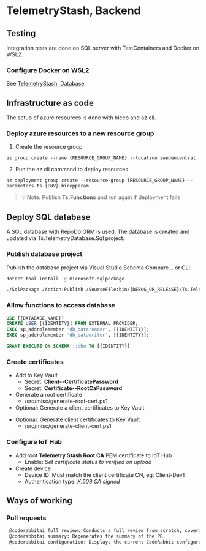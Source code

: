 ﻿# TelemetryStash, Backend

## Testing

Integration tests are done on SQL server with TestContainers and Docker on WSL2.

### Configure Docker on WSL2

See [TelemetryStash, Database](Database/README.md)

## Infrastructure as code

The setup of azure resources is done with bicep and az cli.

### Deploy azure resources to a new resource group

1. Create the resource group

```shell
az group create --name {RESOURCE_GROUP_NAME} --location swedencentral
```

2. Run the az cli command to deploy resources

```shell
az deployment group create --resource-group {RESOURCE_GROUP_NAME} --parameters ts.{ENV}.bicepparam
```
> :bulb: Note. Publish __Ts.Functions__ and run again if deployment fails

## Deploy SQL database

A SQL database with [RepoDb](https://github.com/mikependon/RepoDB) ORM is used. The database is created and updated via Ts.TelemetryDatabase.Sql project.

### Publish database project

Publish the database project via Visual Studio Schema Compare... or CLI.

```bash
dotnet tool install -g microsoft.sqlpackage
```

```bash
./SqlPackage /Action:Publish /SourceFile:bin/{DEBUG_OR_RELEASE}/Ts.TelemetryDatabase.Sql.dacpac /TargetServerName:{SQL_SERVER} /TargetDatabaseName:Ts.TelemetryDatabase.Sql
```

### Allow functions to access database

```sql
USE [{DATABASE_NAME}]
CREATE USER [{IDENTITY}] FROM EXTERNAL PROVIDER;
EXEC sp_addrolemember 'db_datareader', [{IDENTITY}];
EXEC sp_addrolemember 'db_datawriter', [{IDENTITY}];

GRANT EXECUTE ON SCHEMA ::dbo TO [{IDENTITY}]
```

### Create certificates

- Add to Key Vault
    - Secret: __Client--CertificatePassword__
    - Secret: __Certificate--RootCaPassword__
- Generate a root certificate
    - /src/misc/generate-root-cert.ps1    
- Optional: Generate a client certificates to Key Vault
+ Optional: Generate client certificates to Key Vault
    - /src/misc/generate-client-cert.ps1

### Configure IoT Hub

- Add root __Telemetry Stash Root CA__ PEM certificate to IoT Hub  
    - Enable: _Set certificate status to verified on upload_
- Create device  
    - Device ID: Must match the client certificate CN, eg: Client-Dev1
    - Authentication type: _X.509 CA signed_
    
## Ways of working

### Pull requests
```bash
 @coderabbitai full review: Conducts a full review from scratch, covering all files again.
 @coderabbitai summary: Regenerates the summary of the PR.
 @coderabbitai configuration: Displays the current CodeRabbit configuration for the repository.
```
